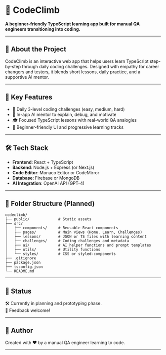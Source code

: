 # 🚀 CodeClimb

**A beginner-friendly TypeScript learning app built for manual QA engineers transitioning into coding.**

---

## 🧠 About the Project

CodeClimb is an interactive web app that helps users learn TypeScript step-by-step through daily coding challenges. Designed with empathy for career changers and testers, it blends short lessons, daily practice, and a supportive AI mentor.

---

## 🎯 Key Features

- 🧩 Daily 3-level coding challenges (easy, medium, hard)
- 🤖 In-app AI mentor to explain, debug, and motivate
- 🎓 Focused TypeScript lessons with real-world QA analogies
- 🧠 Beginner-friendly UI and progressive learning tracks

---

## 🛠 Tech Stack

- **Frontend**: React + TypeScript
- **Backend**: Node.js + Express (or Next.js)
- **Code Editor**: Monaco Editor or CodeMirror
- **Database**: Firebase or MongoDB
- **AI Integration**: OpenAI API (GPT-4)

---

## 📁 Folder Structure (Planned)

    codeclimb/
    ├── public/             # Static assets
    ├── src/
    │   ├── components/     # Reusable React components
    │   ├── pages/          # Main views (Home, Learn, Challenges)
    │   ├── lessons/        # JSON or TS files with learning content
    │   ├── challenges/     # Coding challenges and metadata
    │   ├── ai/             # AI helper functions and prompt templates
    │   ├── utils/          # Utility functions
    │   └── styles/         # CSS or styled-components
    ├── .gitignore
    ├── package.json
    ├── tsconfig.json
    └── README.md

---

## 📌 Status

🛠 Currently in planning and prototyping phase.  
💬 Feedback welcome!

---

## 📣 Author

Created with ❤️ by a manual QA engineer learning to code.

---